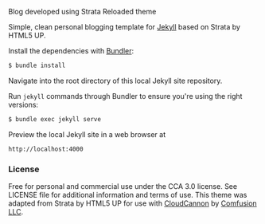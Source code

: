 Blog developed using Strata Reloaded theme

Simple, clean personal blogging template for [Jekyll](http://jekyllrb.com/) based on Strata by HTML5 UP.




Install the dependencies with [Bundler](http://bundler.io/):

~~~bash
$ bundle install
~~~

Navigate into the root directory of this local Jekyll site repository.

Run `jekyll` commands through Bundler to ensure you're using the right versions:

~~~bash
$ bundle exec jekyll serve
~~~

Preview the local Jekyll site in a web browser at

```
http://localhost:4000
```



### License

Free for personal and commercial use under the CCA 3.0 license. See LICENSE file for additional information and terms of use. This theme was adapted from Strata by HTML5 UP for use with [CloudCannon](http://cloudcannon.com) by [Comfusion LLC](http://comfusionllc.com).
